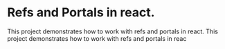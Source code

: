 # Refs and Portals in react.

This project demonstrates how to work with refs and portals in react.
This project demonstrates how to work with refs and portals in reac